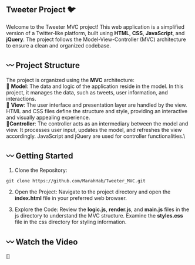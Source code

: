 ##  Tweeter Project 🐦
Welcome to the Tweeter MVC project! This web application is a simplified version of a Twitter-like platform, built using **HTML**, **CSS**, **JavaScript**, and **jQuery**. The project follows the Model-View-Controller (MVC) architecture to ensure a clean and organized codebase.

## 〰️ Project Structure
The project is organized using the **MVC** architecture:\
🔸 **Model**: The data and logic of the application reside in the  model. In this project, it manages the data, such as tweets, user information, and interactions.\
🔸 **View**: The user interface and presentation layer are handled by the view. HTML and CSS files define the structure and style, providing an interactive and visually appealing experience. \
🔸**Controller**: The controller acts as an intermediary between the model and view. It processes user input, updates the model, and refreshes the view accordingly. JavaScript and jQuery are used for controller functionalities.\

## 〰️ Getting Started

1. Clone the Repository:

```
git clone https://github.com/MarahHab/Tweeter_MVC.git
```
2. Open the Project:
Navigate to the project directory and open the **index.html** file in your preferred web browser.

3. Explore the Code:
Review the **logic.js**, **render.js**, and **main.js** files in the js directory to understand the MVC structure.
Examine the **styles.css** file in the css directory for styling information.

## 〰️ Watch the Video
[]
